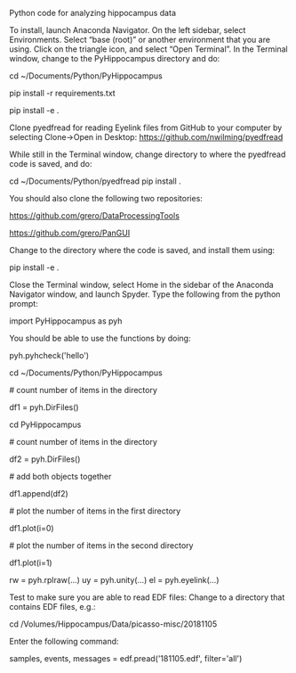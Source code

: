 Python code for analyzing hippocampus data

To install, launch Anaconda Navigator. On the left sidebar, select Environments. Select “base (root)” or another environment that you are using. Click on the triangle icon, and select “Open Terminal”. In the Terminal window, change to the PyHippocampus directory and do:

cd ~/Documents/Python/PyHippocampus

pip install -r requirements.txt

pip install -e .

Clone pyedfread for reading Eyelink files from GitHub to your computer by selecting Clone->Open in Desktop: https://github.com/nwilming/pyedfread

While still in the Terminal window, change directory to where the pyedfread code is saved, and do:

cd ~/Documents/Python/pyedfread
pip install .

You should also clone the following two repositories:

https://github.com/grero/DataProcessingTools

https://github.com/grero/PanGUI

Change to the directory where the code is saved, and install them using:

pip install -e .

Close the Terminal window, select Home in the sidebar of the Anaconda Navigator window, and launch Spyder. Type the following from the python prompt: 

import PyHippocampus as pyh

You should be able to use the functions by doing: 

pyh.pyhcheck('hello')

cd ~/Documents/Python/PyHippocampus

\# count number of items in the directory

df1 = pyh.DirFiles()

cd PyHippocampus

\# count number of items in the directory

df2 = pyh.DirFiles()

\# add both objects together

df1.append(df2)

\# plot the number of items in the first directory

df1.plot(i=0)

\# plot the number of items in the second directory

df1.plot(i=1)

rw = pyh.rplraw(...)
uy = pyh.unity(...)
el = pyh.eyelink(...)

Test to make sure you are able to read EDF files: 
Change to a directory that contains EDF files, e.g.:

cd /Volumes/Hippocampus/Data/picasso-misc/20181105

Enter the following command: 

samples, events, messages = edf.pread('181105.edf', filter='all')
